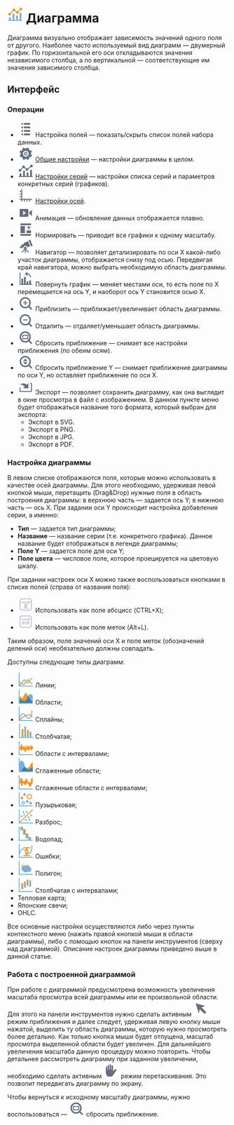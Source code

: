 # ![](../../images/icons/view_types/chart_default.svg) Диаграмма

Диаграмма визуально отображает зависимость значений одного поля от другого. Наиболее часто используемый вид диаграмм — двумерный график. По горизонтальной его оси откладываются значения независимого столбца, а по вертикальной — соответствующие им значения зависимого столбца.

## Интерфейс

### Операции

* ![](../../images/icons/toolbar-controls/fields-list_default.svg) Настройка полей — показать/скрыть список полей набора данных.
* ![](../../images/icons/toolbar-controls/setup_default.svg) [Общие настройки](./general-settings.md) — настройки диаграммы в целом.
* ![](../../images/icons/toolbar-controls/chart_default.svg) [Настройки серий](./series-settings.md) — настройки списка серий и параметров конкретных серий (графиков).
* ![](../../images/icons/toolbar-controls/axis_default.svg) [Настройки осей](./axis-settings.md).
* ![](../../images/icons/toolbar-controls/animate_default.svg) Анимация — обновление данных отображается плавно.
* ![](../../images/icons/toolbar-controls/normalize_default.svg) Нормировать — приводит все графики к одному масштабу.
* ![](../../images/icons/toolbar-controls/telescope_default.svg) Навигатор — позволяет детализировать по оси X какой-либо участок диаграммы, отображается снизу под осью. Передвигая край навигатора, можно выбрать необходимую область диаграммы.
* ![](../../images/icons/toolbar-controls/rotate-chart-clockwise_default.svg) Повернуть график — меняет местами оси, то есть поле по X перемещается на ось Y, и наоборот ось Y становится осью X.
* ![](../../images/icons/toolbar-controls/zoom-in_default.svg) Приблизить — приближает/увеличивает область диаграммы.
* ![](../../images/icons/toolbar-controls/zoom-out_default.svg) Отдалить — отдаляет/уменьшает область диаграммы.
* ![](../../images/icons/toolbar-controls/zoom-zone_default.svg) Сбросить приближение — снимает все настройки приближения (по обеим осям).
* ![](../../images/icons/toolbar-controls/zoom-vert_default.svg) Сбросить приближение Y — снимает приближение диаграммы по оси Y, но оставляет приближение по оси X.
* ![](../../images/icons/toolbar-controls/import_default.svg) Экспорт — позволяет сохранить диаграмму, как она выглядит в окне просмотра в файл с изображением. В данном пункте меню будет отображаться название того формата, который выбран для экспорта:
  * Экспорт в SVG.
  * Экспорт в PNG.
  * Экспорт в JPG.
  * Экспорт в PDF.

### Настройка диаграммы

В левом списке отображаются поля, которые можно использовать в качестве осей диаграммы. Для этого необходимо, удерживая левой кнопкой мыши, перетащить (Drag&Drop) нужные поля в область построения диаграммы: в верхнюю часть — задается ось Y; в нижнюю часть — ось X. При задании оси Y происходит настройка добавления серии, а именно:

* **Тип** — задается тип диаграммы;
* **Название** — название серии (т.е. конкретного графика). Данное название будет отображаться в легенде диаграммы;
* **Поле Y** — задается поле для оси Y;
* **Поле цвета** — числовое поле, которое проецируется на цветовую шкалу.

При задании настроек оси X можно также воспользоваться кнопками в списке полей (справа от названия поля):

* ![](../../images/icons/icons/icon1.svg) Использовать как поле абсцисс (CTRL+X);
* ![](../../images/icons/icons/icon2.svg) Использовать как поле меток (Alt+L).

Таким образом, поле значений оси X и поле меток (обозначений делений оси) необязательно должны совпадать.

Доступны следующие типы диаграмм:

* ![](../../images/icons/series_18/d1.svg) Линии;
* ![](../../images/icons/series_18/d2.svg) Области;
* ![](../../images/icons/series_18/d3.svg) Сплайны;
* ![](../../images/icons/series_18/d4.svg) Столбчатая;
* ![](../../images/icons/series_18/d7.svg) Области с интервалами;
* ![](../../images/icons/series_18/d5.svg) Сглаженные области;
* ![](../../images/icons/series_18/d8.svg) Сглаженные области с интервалами;
* ![](../../images/icons/series_18/d9.svg) Пузырьковая;
* ![](../../images/icons/series_18/d6.svg) Разброс;
* ![](../../images/icons/series_18/d10.svg) Водопад;
* ![](../../images/icons/series_18/d11.svg) Ошибки;
* ![](../../images/icons/series_18/d12.svg) Полигон;
* ![](../../images/icons/series_18/d13.svg) Столбчатая с интервалами;
* Тепловая карта;
* Японские свечи;
* OHLC.

Все основные настройки осуществляются либо через пункты контекстного меню (нажать правой кнопкой мыши в области диаграммы), либо с помощью кнопок на панели инструментов (сверху над диаграммой). Описание настроек диаграммы приведено выше в данной статье.

### Работа с построенной диаграммой

При работе с диаграммой предусмотрена возможность увеличения масштаба просмотра всей диаграммы или ее произвольной области. Для этого на панели инструментов нужно сделать активным ![](../../images/icons/toolbar-controls/cursor_default.svg) режим приближения и далее следует, удерживая левую кнопку мыши нажатой, выделить ту область диаграммы, которую нужно просмотреть более детально. Как только кнопка мыши будет отпущена, масштаб просмотра выделенной области будет увеличен. Для дальнейшего увеличения масштаба данную процедуру можно повторить. Чтобы детальнее рассмотреть диаграмму при заданном увеличении, необходимо сделать активным ![](../../images/icons/toolbar-controls/hand_default.svg) режим перетаскивания. Это позволит передвигать диаграмму по экрану.

Чтобы вернуться к исходному масштабу диаграммы, нужно воспользоваться — ![](../../images/icons/toolbar-controls/zoom-zone_default.svg) сбросить приближение.